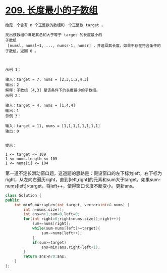 # [209. 长度最小的子数组](https://leetcode.cn/problems/minimum-size-subarray-sum/description/)
```
给定一个含有 n 个正整数的数组和一个正整数 target 。

找出该数组中满足其总和大于等于 target 的长度最小的 
子数组
 [numsl, numsl+1, ..., numsr-1, numsr] ，并返回其长度。如果不存在符合条件的子数组，返回 0 。

 

示例 1：

输入：target = 7, nums = [2,3,1,2,4,3]
输出：2
解释：子数组 [4,3] 是该条件下的长度最小的子数组。
示例 2：

输入：target = 4, nums = [1,4,4]
输出：1
示例 3：

输入：target = 11, nums = [1,1,1,1,1,1,1,1]
输出：0
 

提示：

1 <= target <= 109
1 <= nums.length <= 105
1 <= nums[i] <= 104
```
第一道不定长滑动窗口题，这道题的思路是：假设窗口的左下标为left，右下标为right，从左向右遍历right，直到[left,right]的元素和sum大于target，如果sum-nums[left]>target，将left++，使得窗口长度不断变小。更新ans。
```cpp
class Solution {
public:
    int minSubArrayLen(int target, vector<int>& nums) {
        int n=nums.size();
        int ans=n+1,sum=0,left=0;
        for(int right=0;right<nums.size();right++){
            sum+=nums[right];
            while(sum-nums[left]>=target){
                sum-=nums[left++];
            }
            if(sum>=target)
                ans=min(ans,right-left+1);
        }
        return ans>n?0:ans;
    }
};
```

